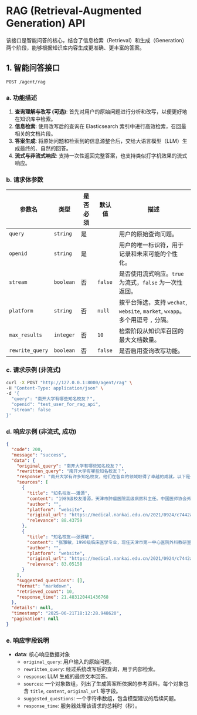 # RAG (Retrieval-Augmented Generation) API

该接口是智能问答的核心，结合了信息检索（Retrieval）和生成（Generation）两个阶段，能够根据知识库内容生成更准确、更丰富的答案。

## 1. 智能问答接口

`POST /agent/rag`

### a. 功能描述

1.  **查询理解与改写 (可选)**: 首先对用户的原始问题进行分析和改写，以便更好地在知识库中检索。
2.  **信息检索**: 使用改写后的查询在 Elasticsearch 索引中进行高效检索，召回最相关的文档片段。
3.  **答案生成**: 将原始问题和检索到的信息源整合后，交给大语言模型（LLM）生成最终的、自然的回答。
4.  **流式与非流式响应**: 支持一次性返回完整答案，也支持类似打字机效果的流式响应。

### b. 请求体参数

| 参数名 | 类型 | 是否必须 | 默认值 | 描述 |
| --- | --- | --- | --- | --- |
| `query` | `string` | 是 | | 用户的原始查询问题。 |
| `openid` | `string` | 是 | | 用户的唯一标识符，用于记录和未来可能的个性化。 |
| `stream` | `boolean` | 否 | `false` | 是否使用流式响应。`true` 为流式，`false` 为一次性返回。 |
| `platform` | `string` | 否 | `null` | 按平台筛选，支持 `wechat`, `website`, `market`, `wxapp`。多个用逗号 `,` 分隔。 |
| `max_results` | `integer`| 否 | `10` | 检索阶段从知识库召回的最大文档数量。 |
| `rewrite_query`| `boolean`| 否 | `false` | 是否启用查询改写功能。 |

### c. 请求示例 (非流式)

```bash
curl -X POST "http://127.0.0.1:8000/agent/rag" \
-H "Content-Type: application/json" \
-d '{
  "query": "南开大学有哪些知名校友？",
  "openid": "test_user_for_rag_api",
  "stream": false
}'
```

### d. 响应示例 (非流式, 成功)

```json
{
  "code": 200,
  "message": "success",
  "data": {
    "original_query": "南开大学有哪些知名校友？",
    "rewritten_query": "南开大学有哪些知名校友？",
    "response": "南开大学有许多知名校友，他们在各自的领域取得了卓越的成就。以下是一些代表性校友及其贡献：\n\n1. **潘源**  \n   1989级校友，现任天津市肿瘤医院高级病房科主任，担任多个国家级和省级医学专业委员会的职务，同时也是南开大学校友总会理事和医学校友会理事长[1]。\n\n2. **张雅敏**  \n   1990级临床医学专业校友，现任天津市第一中心医院外科教研室主任、普通外科行政主任和肝胆外科科主任，并担任南开大学医学校友会副理事长[3]。\n\n3. **张中礼**  \n   1998级校友，天津医院小儿骨科主任，在中国医师协会骨科医师分会等多个国家级学术组织中担任重要职务，是小儿骨科领域的专家[4]。\n\n4. **李朝阳**  \n   2010级校友，天津市口腔医院口腔种植科医师，曾获天津市志愿服务先进个人等多项荣誉，专注于口腔种植学的研究与实践[5]。\n\n5. **林松**  \n   1991届旅游经济管理专业校友，曾多次创业并在旅游行业取得显著成就，受邀回校分享职业经验，为学生的就业规划提供指导[7]。\n\n6. **苏洪宇**  \n   南开大学旅游校友会会长、深圳市榜样旅游项目设计有限公司董事长，多次受邀回校开展职业规划讲座，分享文旅行业的前沿动态和创业经验[8]。\n\n这些校友不仅在专业领域表现出色，还积极回馈母校，为南开大学的发展和学生的成长贡献力量。",
    "sources": [
      {
        "title": "知名校友——潘源",
        "content": "1989级校友潘源，天津市肿瘤医院高级病房科主任。中国医师协会外科分会肿瘤外科专业委员会委员，天津医师协会微创外科专业委员会副主任委员，北京肿瘤学会胃癌专委会副主任委员，南开大学校友总会理事，南开大学医学校友会理事长。",
        "author": "",
        "platform": "website",
        "original_url": "https://medical.nankai.edu.cn/2021/0924/c7442a397738/page.htm",
        "relevance": 88.43759
      },
      {
        "title": "知名校友——张雅敏",
        "content": "张雅敏，1990级临床医学专业，现任天津市第一中心医院外科教研室主任，普通外科行政主任，肝胆外科科主任，南开大学医学校友会副理事长。",
        "author": "",
        "platform": "website",
        "original_url": "https://medical.nankai.edu.cn/2021/0924/c7442a397740/page.htm",
        "relevance": 83.05158
      }
    ],
    "suggested_questions": [],
    "format": "markdown",
    "retrieved_count": 10,
    "response_time": 21.483120441436768
  },
  "details": null,
  "timestamp": "2025-06-21T18:12:28.948620",
  "pagination": null
}
```

### e. 响应字段说明

- **data**: 核心响应数据对象
  - `original_query`: 用户输入的原始问题。
  - `rewritten_query`: 经过系统改写后的查询，用于内部检索。
  - `response`: LLM 生成的最终文本回答。
  - `sources`: 一个对象数组，列出了生成答案所依据的参考资料。每个对象包含 `title`, `content`, `original_url` 等字段。
  - `suggested_questions`: 一个字符串数组，包含模型建议的后续问题。
  - `response_time`: 服务器处理该请求的总耗时（秒）。 